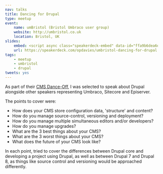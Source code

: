```yaml
---
nav: talks
title: Dancing for Drupal
type: meetup
event:
    name: umBristol (Bristol Umbraco user group)
    website: http://umbristol.co.uk
    location: Bristol, UK
slides:
    embed: <script async class="speakerdeck-embed" data-id="ffa9b6dea6dc4a8eb207b9982ed6e1bd" data-ratio="1.33333333333333" src="//speakerdeck.com/assets/embed.js"></script>
    url: https://speakerdeck.com/opdavies/umbristol-dancing-for-drupal
tags:
    - meetup
    - umbristol
    - drupal
tweets: yes
---
```

As part of their [CMS Dance-Off][1], I was selected to speak about Drupal alongside other speakers representing Umbraco, Sitecore and Episerver.

The points to cover were:

* How does your CMS store configuration data, 'structure' and content?
* How do you manage source-control, versioning and deployment?
* How do you manage multiple simultaneous editors and/or developers?
* How do you manage upgrades?
* What are the 3 best things about your CMS?
* What are the 3 worst things about your CMS?
* What does the future of your CMS look like?

In each point, tried to cover the differences between Drupal core and developing a project using Drupal, as well as between Drupal 7 and Drupal 8, as things like source control and versioning would be approached differently.

[1]: http://www.meetup.com/umBristol/events/223807592
